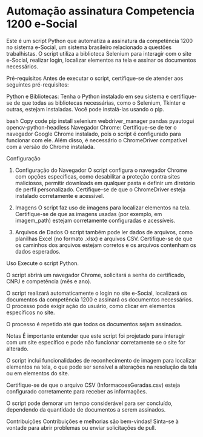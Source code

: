 # Automação assinatura Competencia 1200 e-Social

Este é um script Python que automatiza a assinatura da competência 1200 no sistema e-Social, um sistema brasileiro relacionado a questões trabalhistas. O script utiliza a biblioteca Selenium para interagir com o site e-Social, realizar login, localizar elementos na tela e assinar os documentos necessários.

Pré-requisitos
Antes de executar o script, certifique-se de atender aos seguintes pré-requisitos:

Python e Bibliotecas: Tenha o Python instalado em seu sistema e certifique-se de que todas as bibliotecas necessárias, como o Selenium, Tkinter e outras, estejam instaladas. Você pode instalá-las usando o pip.

bash
Copy code
pip install selenium webdriver_manager pandas pyautogui opencv-python-headless
Navegador Chrome: Certifique-se de ter o navegador Google Chrome instalado, pois o script é configurado para funcionar com ele. Além disso, é necessário o ChromeDriver compatível com a versão do Chrome instalada.

Configuração
1. Configuração do Navegador
O script configura o navegador Chrome com opções específicas, como desabilitar a proteção contra sites maliciosos, permitir downloads em qualquer pasta e definir um diretório de perfil personalizado. Certifique-se de que o ChromeDriver esteja instalado corretamente e acessível.

2. Imagens
O script faz uso de imagens para localizar elementos na tela. Certifique-se de que as imagens usadas (por exemplo, em imagem_path) estejam corretamente configuradas e acessíveis.

3. Arquivos de Dados
O script também pode ler dados de arquivos, como planilhas Excel (no formato .xlsx) e arquivos CSV. Certifique-se de que os caminhos dos arquivos estejam corretos e os arquivos contenham os dados esperados.

Uso
Execute o script Python.

O script abrirá um navegador Chrome, solicitará a senha do certificado, CNPJ e competência (mês e ano).

O script realizará automaticamente o login no site e-Social, localizará os documentos da competência 1200 e assinará os documentos necessários. O processo pode exigir ação do usuário, como clicar em elementos específicos no site.

O processo é repetido até que todos os documentos sejam assinados.

Notas
É importante entender que este script foi projetado para interagir com um site específico e pode não funcionar corretamente se o site for alterado.

O script inclui funcionalidades de reconhecimento de imagem para localizar elementos na tela, o que pode ser sensível a alterações na resolução da tela ou em elementos do site.

Certifique-se de que o arquivo CSV (InformacoesGeradas.csv) esteja configurado corretamente para receber as informações.

O script pode demorar um tempo considerável para ser concluído, dependendo da quantidade de documentos a serem assinados.

Contribuições
Contribuições e melhorias são bem-vindas! Sinta-se à vontade para abrir problemas ou enviar solicitações de pull.

